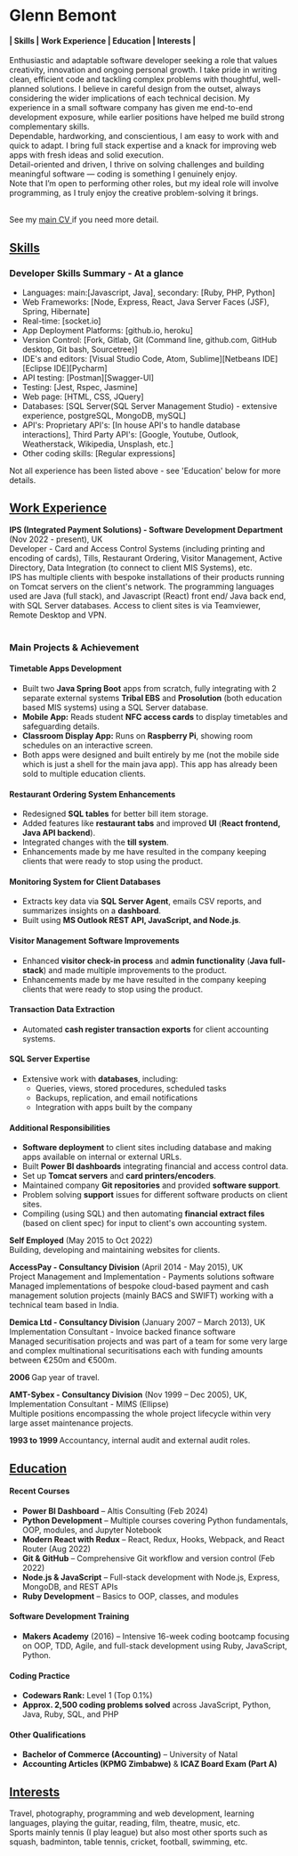 # Glenn Bemont

<div id="TOC"><h4>
   | <a href="#skills">Skills </a>| 
   <a href="#Work Experience"> Work Experience </a>| 
   <a href="#Education"> Education </a>| 
   <a href="#Interests"> Interests </a>| </h4>
</div>
Enthusiastic and adaptable software developer seeking a role that values creativity, innovation and ongoing personal growth. I take pride in writing clean, efficient code and tackling complex problems with thoughtful, well-planned solutions. I believe in careful design from the outset, always considering the wider implications of each technical decision. My experience in a small software company has given me end-to-end development exposure, while earlier positions have helped me build strong complementary skills.<br>
Dependable, hardworking, and conscientious, I am easy to work with and quick to adapt. I bring full stack expertise and a knack for improving web apps with fresh ideas and solid execution.<br>
Detail-oriented and driven, I thrive on solving challenges and building meaningful software — coding is something I genuinely enjoy.<br>
Note that I’m open to performing other roles, but my ideal role will involve programming, as I truly enjoy the creative problem-solving it brings.<br><br>

See my <a href="https://github.com/glynester/cv" target="_blank"> main CV </a> if you need more detail.

<div id="skills"><h2><a href="#TOC">Skills</a></h2></div>


<h3>Developer Skills Summary - At a glance</h3>

<ul>
   <li>Languages: main:[Javascript, Java], secondary: [Ruby, PHP, Python]</li>
   <li>Web Frameworks: [Node, Express, React, Java Server Faces (JSF), Spring, Hibernate]</li>
   <li>Real-time: [socket.io]</li>
   <li>App Deployment Platforms: [github.io, heroku]</li>
   <li>Version Control: [Fork, Gitlab, Git (Command line, github.com, GitHub desktop, Git bash, Sourcetree)]</li>
   <li>IDE's and editors: [Visual Studio Code, Atom, Sublime][Netbeans IDE][Eclipse IDE][Pycharm]</li>
   <li>API testing: [Postman][Swagger-UI]</li>
   <li>Testing: [Jest, Rspec, Jasmine]</li>
   <li>Web page: [HTML, CSS, JQuery]</li>
   <li>Databases: [SQL Server(SQL Server Management Studio) - extensive experience, postgreSQL, MongoDB, mySQL]</li>
   <li>API's: Proprietary API's: [In house API's to handle database interactions],  Third Party API's: [Google, Youtube, Outlook, Weatherstack, Wikipedia, Unsplash, etc.]</li>
   <li>Other coding skills: [Regular expressions]</li>   
</ul>
<p>Not all experience has been listed above - see 'Education' below for more details.</p>
   
<div id="Work Experience"><h2><a href="#TOC">Work Experience</a></h2></div>

<b>IPS (Integrated Payment Solutions) - Software Development Department</b> (Nov 2022 - present), UK<br>
Developer - Card and Access Control Systems (including printing and encoding of cards), Tills, Restaurant Ordering, Visitor Management, Active Directory, Data Integration (to connect to client MIS Systems), etc.<br>
IPS has multiple clients with bespoke installations of their products running on Tomcat servers on the client's network. The programming languages used are Java (full stack), and Javascript (React) front end/ Java back end, with SQL Server databases.
Access to client sites is via Teamviewer, Remote Desktop and VPN.<br><br> 

<h3>Main Projects & Achievement</h3>

#### Timetable Apps Development  
- Built two **Java Spring Boot** apps from scratch, fully integrating with 2 separate external systems **Tribal EBS** and **Prosolution** (both education based MIS systems) using a SQL Server database.
- **Mobile App:** Reads student **NFC access cards** to display timetables and safeguarding details.  
- **Classroom Display App:** Runs on **Raspberry Pi**, showing room schedules on an interactive screen.
- Both apps were designed and built entirely by me (not the mobile side which is just a shell for the main java app). This app has already been sold to multiple education clients. 

#### Restaurant Ordering System Enhancements  
- Redesigned **SQL tables** for better bill item storage.  
- Added features like **restaurant tabs** and improved **UI** (**React frontend, Java API backend**).  
- Integrated changes with the **till system**.
- Enhancements made by me have resulted in the company keeping clients that were ready to stop using the product. 

#### Monitoring System for Client Databases  
- Extracts key data via **SQL Server Agent**, emails CSV reports, and summarizes insights on a **dashboard**.  
- Built using **MS Outlook REST API, JavaScript, and Node.js**.  

#### Visitor Management Software Improvements  
- Enhanced **visitor check-in process** and **admin functionality** (**Java full-stack**) and made multiple improvements to the product.
- Enhancements made by me have resulted in the company keeping clients that were ready to stop using the product.   

#### Transaction Data Extraction  
- Automated **cash register transaction exports** for client accounting systems.  

#### SQL Server Expertise  
- Extensive work with **databases**, including:  
  - Queries, views, stored procedures, scheduled tasks  
  - Backups, replication, and email notifications
  - Integration with apps built by the company 

#### Additional Responsibilities  
- **Software deployment** to client sites including database and making apps available on internal or external URLs. 
- Built **Power BI dashboards** integrating financial and access control data.  
- Set up **Tomcat servers** and **card printers/encoders**.  
- Maintained company **Git repositories** and provided **software support**.
- Problem solving **support** issues for different software products on client sites.
- Compiling (using SQL) and then automating **financial extract files** (based on client spec) for input to client's own accounting system.

<b>Self Employed</b> (May 2015 to Oct 2022)<br>
Building, developing and maintaining websites for clients.
   
<b>AccessPay - Consultancy Division</b> (April 2014 - May 2015), UK<br>
Project Management and Implementation - Payments solutions software<br>
Managed implementations of bespoke cloud-based payment and cash management solution projects (mainly BACS and SWIFT) working with a technical team based in India.<br> 

<b>Demica Ltd - Consultancy Division</b> (January 2007 – March 2013), UK<br>
Implementation Consultant - Invoice backed finance software<br>
Managed securitisation projects and was part of a team for some very large and complex multinational securitisations each with funding amounts between €250m and €500m.<br>

<b>2006 </b> Gap year of travel.

<b>AMT-Sybex - Consultancy Division</b> (Nov 1999 – Dec 2005), UK,<br>
Implementation Consultant - MIMS (Ellipse)<br>
Multiple positions encompassing the whole project lifecycle within very large asset maintenance projects.<br> 

<b>1993 to 1999 </b> Accountancy, internal audit and external audit roles.

<div id="Education"><h2><a href="#TOC">Education</a></h2></div>

#### Recent Courses  
- **Power BI Dashboard** – Altis Consulting (Feb 2024)  
- **Python Development** – Multiple courses covering Python fundamentals, OOP, modules, and Jupyter Notebook  
- **Modern React with Redux** – React, Redux, Hooks, Webpack, and React Router (Aug 2022)  
- **Git & GitHub** – Comprehensive Git workflow and version control (Feb 2022)  
- **Node.js & JavaScript** – Full-stack development with Node.js, Express, MongoDB, and REST APIs  
- **Ruby Development** – Basics to OOP, classes, and modules  

#### Software Development Training  
- **Makers Academy** (2016) – Intensive 16-week coding bootcamp focusing on OOP, TDD, Agile, and full-stack development using Ruby, JavaScript, Python. 

#### Coding Practice  
- **Codewars Rank:** Level 1 (Top 0.1%)  
- **Approx. 2,500 coding problems solved** across JavaScript, Python, Java, Ruby, SQL, and PHP  

#### Other Qualifications  
- **Bachelor of Commerce (Accounting)** – University of Natal  
- **Accounting Articles (KPMG Zimbabwe)** & **ICAZ Board Exam (Part A)**  
   
<div id="Interests"><h2><a href="#TOC">Interests</a></h2></div>
Travel, photography, programming and web development, learning languages, playing the guitar, reading, film, theatre, music, etc.<br>
Sports mainly tennis (I play league) but also most other sports such as squash, badminton, table tennis, cricket, football, swimming, etc.<br>
